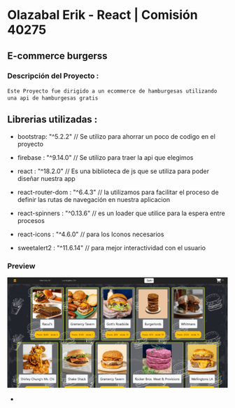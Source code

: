 # **Olazabal Erik  - React | Comisión 40275**
## E-commerce burgerss
### Descripción del Proyecto : 

    Este Proyecto fue dirigido a un ecommerce de hamburgesas utilizando una api de hamburgesas gratis

## Librerias utilizadas : 
   - bootstrap: "^5.2.2"     // Se utilizo para ahorrar un poco de codigo en el proyecto

   - firebase : "^9.14.0"    // Se utilizo para traer la api que elegimos

   - react : "^18.2.0"       // Es una biblioteca de js que se utiliza para poder diseñar nuestra app

   - react-router-dom : "^6.4.3"  // la utilizamos para facilitar el proceso de definir las rutas de navegación en nuestra aplicacion

   - react-spinners : "^0.13.6"  // es un loader que utilice para la espera entre procesos

   - react-icons : "^4.6.0"  // para los Iconos necesarios

   - sweetalert2 : "^11.6.14" // para mejor interactividad con el usuario

### **Preview**

![Image text](https://github.com/Erikolazabal/React-js-Olazabal/blob/master/public/img/preview.png)

-
